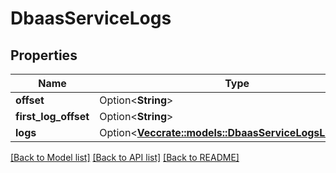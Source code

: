 # DbaasServiceLogs

## Properties

Name | Type | Description | Notes
------------ | ------------- | ------------- | -------------
**offset** | Option<**String**> |  | [optional]
**first_log_offset** | Option<**String**> |  | [optional]
**logs** | Option<[**Vec<crate::models::DbaasServiceLogsLogsInner>**](dbaas_service_logs_logs_inner.md)> |  | [optional]

[[Back to Model list]](../README.md#documentation-for-models) [[Back to API list]](../README.md#documentation-for-api-endpoints) [[Back to README]](../README.md)


